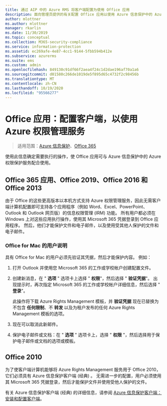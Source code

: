 ```yaml
---
title: 通过 AIP 中的 Azure RMS 将客户端配置为使用 Office 应用
description: 面向管理员提供的有关配置 Office 应用以使用 Azure 信息保护中的 Azure Rights Management 服务的信息和说明。
author: mlottner
ms.author: mlottner
manager: rkarlin
ms.date: 11/30/2019
ms.topic: conceptual
ms.collection: M365-security-compliance
ms.service: information-protection
ms.assetid: ec269afe-4e87-4cc1-9144-5fbb594b412e
ms.subservice: azurerms
ms.suite: ems
ms.custom: admin
ms.openlocfilehash: 849130c91df66f2aea4f24c1d2dae196af70a1a6
ms.sourcegitcommit: d01580c266de1019de5f895d65c4732f2c98456b
ms.translationtype: MT
ms.contentlocale: zh-CN
ms.lasthandoff: 10/19/2020
ms.locfileid: "95566277"
---
```

# <a name="office-apps-configuration-for-clients-to-use-the-azure-rights-management-service"></a>Office 应用：配置客户端，以使用 Azure 权限管理服务

>适用范围：[Azure 信息保护](https://azure.microsoft.com/pricing/details/information-protection)、[Office 365](https://download.microsoft.com/download/E/C/F/ECF42E71-4EC0-48FF-AA00-577AC14D5B5C/Azure_Information_Protection_licensing_datasheet_EN-US.pdf)


使用此信息确定需要执行的操作，使 Office 应用可与 Azure 信息保护中的 Azure 权限保护服务配合使用。

## <a name="office365-apps-office-2019-office-2016-and-office-2013"></a>Office 365 应用、Office 2019、Office 2016 和 Office 2013
由于 Office 的这些更高版本以本机方式支持 Azure 权限管理服务，因此无需客户端计算机配置即可支持各个应用程序（例如 Word、Excel、PowerPoint、Outlook 和 Outlook 网页版）的信息权限管理 (IRM) 功能。 所有用户都必须在 Windows 上对这些应用执行操作，使用其 Microsoft 365 凭据登录到 Office 应用程序。 然后，他们才能保护文件和电子邮件，以及使用受其他人保护的文件和电子邮件。

### <a name="user-instructions-for-office-for-mac"></a>Office for Mac 的用户说明

具有 Office for Mac 的用户必须先验证其凭据，然后才能保护内容。 例如：

1. 打开 Outlook 并使用您 Microsoft 365 的工作或学校帐户创建配置文件。 

2. 创建新消息，在 " **选项** " 选项卡上选择 " **权限**"，然后选择 " **验证凭据**"。 出现提示时，再次指定 Microsoft 365 的工作或学校帐户详细信息，然后选择 " **登录**"。
    
    此操作将下载 Azure Rights Management 模板，并 **验证凭据** 现在已替换为不包含 **任何限制**、不 **转发** 以及为租户发布的任何 Azure Rights Management 模板的选项。 

3. 现在可以取消此新邮件。

4. 保护电子邮件或文档：在 " **选项** " 选项卡上，选择 " **权限** "，然后选择用于保护电子邮件或文档的选项或模板。

## <a name="office2010"></a>Office 2010
为了使客户端计算机能够将 Azure Rights Management 服务用于 Office 2010，它们必须具有 Azure 信息保护客户端 (经典) 。 无需进一步的配置，用户必须使用其 Microsoft 365 凭据登录，然后才能保护文件并使用受他人保护的文件。

有关 Azure 信息保护客户端 (经典) 的详细信息，请参阅 [Azure 信息保护客户端：安装和配置客户端](configure-client.md)。

